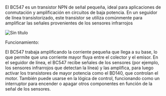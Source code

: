 El BC547 es un transistor NPN de señal pequeña, ideal para aplicaciones de conmutación y amplificación en circuitos de baja potencia. En un seguidor de línea transistorizado, este transistor se utiliza comúnmente para amplificar las señales provenientes de los sensores infrarrojos

![Sin título](https://github.com/user-attachments/assets/170a445f-43d6-44ba-983b-e43153112988)

Funcionamiento:

El BC547 trabaja amplificando la corriente pequeña que llega a su base, lo que permite que una corriente mayor fluya entre el colector y el emisor. En el seguidor de línea, el BC547 recibe señales de los sensores (por ejemplo, los sensores infrarrojos que detectan la línea) y las amplifica, para luego activar los transistores de mayor potencia como el BD140, que controlan el motor. También puede usarse en la lógica de control, funcionando como un interruptor para encender o apagar otros componentes en función de la señal de los sensores.
